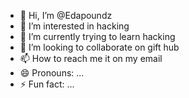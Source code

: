 - 👋 Hi, I’m @Edapoundz
- 👀 I’m interested in hacking
- 🌱 I’m currently trying to learn hacking 
- 💞️ I’m looking to collaborate on gift hub 
- 📫 How to reach me it on my email
- 😄 Pronouns: ...
- ⚡ Fun fact: ...

<!---
Edapoundz/Edapoundz is a ✨ special ✨ repository because its `README.md` (this file) appears on your GitHub profile.
You can click the Preview link to take a look at your changes.
--->
